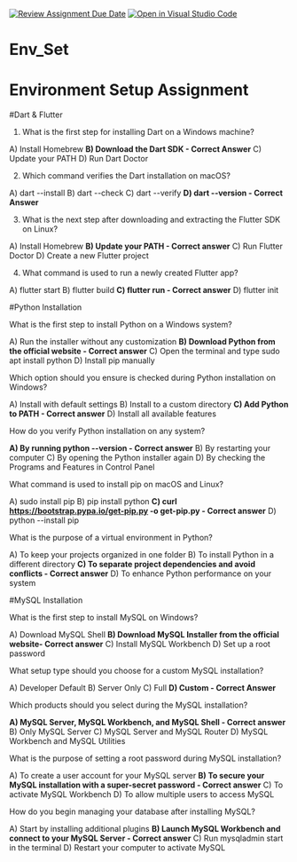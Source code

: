 [![Review Assignment Due Date](https://classroom.github.com/assets/deadline-readme-button-22041afd0340ce965d47ae6ef1cefeee28c7c493a6346c4f15d667ab976d596c.svg)](https://classroom.github.com/a/vnsr1XuU)
[![Open in Visual Studio Code](https://classroom.github.com/assets/open-in-vscode-2e0aaae1b6195c2367325f4f02e2d04e9abb55f0b24a779b69b11b9e10269abc.svg)](https://classroom.github.com/online_ide?assignment_repo_id=15719328&assignment_repo_type=AssignmentRepo)
# Env_Set

# Environment Setup Assignment

#Dart & Flutter

1. What is the first step for installing Dart on a Windows machine?

A) Install Homebrew
**B) Download the Dart SDK - Correct Answer**
C) Update your PATH
D) Run Dart Doctor


2. Which command verifies the Dart installation on macOS?

A) dart --install
B) dart --check
C) dart --verify
**D) dart --version - Correct Answer**


3. What is the next step after downloading and extracting the Flutter SDK on Linux?

A) Install Homebrew
**B) Update your PATH - Correct answer**
C) Run Flutter Doctor
D) Create a new Flutter project


4. What command is used to run a newly created Flutter app?

A) flutter start
B) flutter build
**C) flutter run - Correct answer**
D) flutter init


#Python Installation

What is the first step to install Python on a Windows system?

A) Run the installer without any customization
**B) Download Python from the official website - Correct answer**
C) Open the terminal and type sudo apt install python
D) Install pip manually

Which option should you ensure is checked during Python installation on Windows?

A) Install with default settings
B) Install to a custom directory
**C) Add Python to PATH - Correct answer**
D) Install all available features

How do you verify Python installation on any system?

**A) By running python --version - Correct answer**
B) By restarting your computer
C) By opening the Python installer again
D) By checking the Programs and Features in Control Panel

What command is used to install pip on macOS and Linux?

A) sudo install pip
B) pip install python
**C) curl https://bootstrap.pypa.io/get-pip.py -o get-pip.py - Correct answer**
D) python --install pip

What is the purpose of a virtual environment in Python?

A) To keep your projects organized in one folder
B) To install Python in a different directory
**C) To separate project dependencies and avoid conflicts - Correct answer**
D) To enhance Python performance on your system

#MySQL Installation

What is the first step to install MySQL on Windows?

A) Download MySQL Shell
**B) Download MySQL Installer from the official website- Correct answer**
C) Install MySQL Workbench
D) Set up a root password

What setup type should you choose for a custom MySQL installation?

A) Developer Default
B) Server Only
C) Full
**D) Custom - Correct Answer**

Which products should you select during the MySQL installation?

**A) MySQL Server, MySQL Workbench, and MySQL Shell - Correct answer**
B) Only MySQL Server
C) MySQL Server and MySQL Router
D) MySQL Workbench and MySQL Utilities

What is the purpose of setting a root password during MySQL installation?

A) To create a user account for your MySQL server
**B) To secure your MySQL installation with a super-secret password - Correct answer**
C) To activate MySQL Workbench
D) To allow multiple users to access MySQL

How do you begin managing your database after installing MySQL?

A) Start by installing additional plugins
**B) Launch MySQL Workbench and connect to your MySQL Server - Correct answer**
C) Run mysqladmin start in the terminal
D) Restart your computer to activate MySQL
